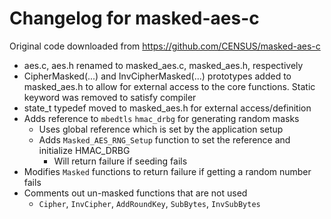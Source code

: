 # Changelog for masked-aes-c

Original code downloaded from https://github.com/CENSUS/masked-aes-c

- aes.c, aes.h renamed to masked_aes.c, masked_aes.h, respectively
- CipherMasked(...) and InvCipherMasked(...) prototypes added to masked_aes.h
  to allow for external access to the core functions. Static keyword was removed
  to satisfy compiler
- state_t typedef moved to masked_aes.h for external access/definition
- Adds reference to `mbedtls` `hmac_drbg` for generating random masks
    - Uses global reference which is set by the application setup
    - Adds `Masked_AES_RNG_Setup` function to set the reference and initialize
      HMAC_DRBG
        - Will return failure if seeding fails
- Modifies `Masked` functions to return failure if getting a random number fails
- Comments out un-masked functions that are not used
    - `Cipher`, `InvCipher`, `AddRoundKey`, `SubBytes`, `InvSubBytes`
